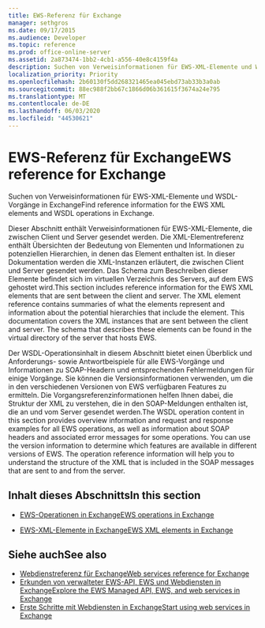 ```yaml
---
title: EWS-Referenz für Exchange
manager: sethgros
ms.date: 09/17/2015
ms.audience: Developer
ms.topic: reference
ms.prod: office-online-server
ms.assetid: 2a873474-1bb2-4cb1-a556-40e8c4159f4a
description: Suchen von Verweisinformationen für EWS-XML-Elemente und WSDL-Vorgänge in Exchange
localization_priority: Priority
ms.openlocfilehash: 2b60130f5dd268321465ea045ebd73ab33b3a0ab
ms.sourcegitcommit: 88ec988f2bb67c1866d06b361615f3674a24e795
ms.translationtype: MT
ms.contentlocale: de-DE
ms.lasthandoff: 06/03/2020
ms.locfileid: "44530621"
---
```

# <a name="ews-reference-for-exchange"></a><span data-ttu-id="495e6-103">EWS-Referenz für Exchange</span><span class="sxs-lookup"><span data-stu-id="495e6-103">EWS reference for Exchange</span></span>

<span data-ttu-id="495e6-104">Suchen von Verweisinformationen für EWS-XML-Elemente und WSDL-Vorgänge in Exchange</span><span class="sxs-lookup"><span data-stu-id="495e6-104">Find reference information for the EWS XML elements and WSDL operations in Exchange.</span></span>
  
<span data-ttu-id="495e6-p101">Dieser Abschnitt enthält Verweisinformationen für EWS-XML-Elemente, die zwischen Client und Server gesendet werden. Die XML-Elementreferenz enthält Übersichten der Bedeutung von Elementen und Informationen zu potenziellen Hierarchien, in denen das Element enthalten ist. In dieser Dokumentation werden die XML-Instanzen erläutert, die zwischen Client und Server gesendet werden. Das Schema zum Beschreiben dieser Elemente befindet sich im virtuellen Verzeichnis des Servers, auf dem EWS gehostet wird.</span><span class="sxs-lookup"><span data-stu-id="495e6-p101">This section includes reference information for the EWS XML elements that are sent between the client and server. The XML element reference contains summaries of what the elements represent and information about the potential hierarchies that include the element. This documentation covers the XML instances that are sent between the client and server. The schema that describes these elements can be found in the virtual directory of the server that hosts EWS.</span></span> 
  
<span data-ttu-id="495e6-p102">Der WSDL-Operationsinhalt in diesem Abschnitt bietet einen Überblick und Anforderungs- sowie Antwortbeispiele für alle EWS-Vorgänge und Informationen zu SOAP-Headern und entsprechenden Fehlermeldungen für einige Vorgänge. Sie können die Versionsinformationen verwenden, um die in den verschiedenen Versionen von EWS verfügbaren Features zu ermitteln. Die Vorgangsreferenzinformationen helfen Ihnen dabei, die Struktur der XML zu verstehen, die in den SOAP-Meldungen enthalten ist, die an und vom Server gesendet werden.</span><span class="sxs-lookup"><span data-stu-id="495e6-p102">The WSDL operation content in this section provides overview information and request and response examples for all EWS operations, as well as information about SOAP headers and associated error messages for some operations. You can use the version information to determine which features are available in different versions of EWS. The operation reference information will help you to understand the structure of the XML that is included in the SOAP messages that are sent to and from the server.</span></span> 
  
## <a name="in-this-section"></a><span data-ttu-id="495e6-112">Inhalt dieses Abschnitts</span><span class="sxs-lookup"><span data-stu-id="495e6-112">In this section</span></span>
<span data-ttu-id="495e6-113"><a name="bk_InThisSection"> </a></span><span class="sxs-lookup"><span data-stu-id="495e6-113"><a name="bk_InThisSection"> </a></span></span>

- [<span data-ttu-id="495e6-114">EWS-Operationen in Exchange</span><span class="sxs-lookup"><span data-stu-id="495e6-114">EWS operations in Exchange</span></span>](ews-operations-in-exchange.md)
    
- [<span data-ttu-id="495e6-115">EWS-XML-Elemente in Exchange</span><span class="sxs-lookup"><span data-stu-id="495e6-115">EWS XML elements in Exchange</span></span>](ews-xml-elements-in-exchange.md)
    
## <a name="see-also"></a><span data-ttu-id="495e6-116">Siehe auch</span><span class="sxs-lookup"><span data-stu-id="495e6-116">See also</span></span>

- [<span data-ttu-id="495e6-117">Webdienstreferenz für Exchange</span><span class="sxs-lookup"><span data-stu-id="495e6-117">Web services reference for Exchange</span></span>](web-services-reference-for-exchange.md)
- [<span data-ttu-id="495e6-118">Erkunden von verwalteter EWS-API, EWS und Webdiensten in Exchange</span><span class="sxs-lookup"><span data-stu-id="495e6-118">Explore the EWS Managed API, EWS, and web services in Exchange</span></span>](../exchange-web-services/explore-the-ews-managed-api-ews-and-web-services-in-exchange.md)
- [<span data-ttu-id="495e6-119">Erste Schritte mit Webdiensten in Exchange</span><span class="sxs-lookup"><span data-stu-id="495e6-119">Start using web services in Exchange</span></span>](../exchange-web-services/start-using-web-services-in-exchange.md)
    

